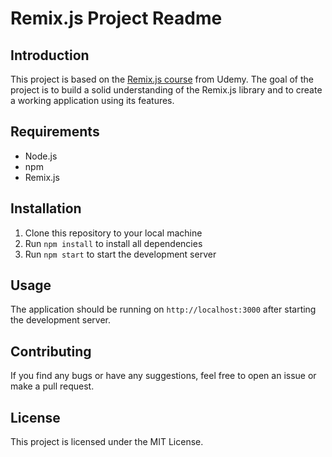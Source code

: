 # Remix.js Project Readme

## Introduction

This project is based on the [Remix.js course](https://dgcapital.udemy.com/course/remix-course/learn/lecture/34674410#overview) from Udemy. The goal of the project is to build a solid understanding of the Remix.js library and to create a working application using its features.

## Requirements

- Node.js
- npm
- Remix.js

## Installation

1. Clone this repository to your local machine
2. Run `npm install` to install all dependencies
3. Run `npm start` to start the development server

## Usage

The application should be running on `http://localhost:3000` after starting the development server.

## Contributing

If you find any bugs or have any suggestions, feel free to open an issue or make a pull request.

## License

This project is licensed under the MIT License.